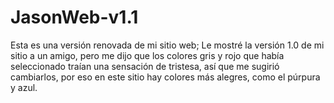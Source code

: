 # JasonWeb-v1.1

Esta es una versión renovada de mi sitio web;
Le mostré la versión 1.0 de mi sitio a un amigo, pero me dijo que los colores gris y rojo que había seleccionado traían una sensación de tristesa, así que me sugirió cambiarlos, por eso en este sitio hay colores más alegres, como el púrpura y azul.
